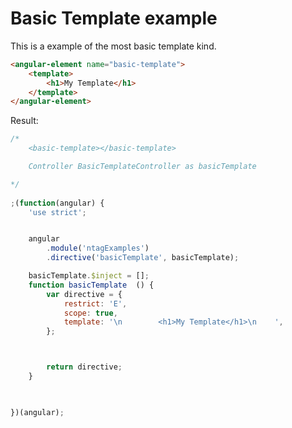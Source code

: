 Basic Template example
======================

This is a example of the most basic template kind.


```html
<angular-element name="basic-template">
    <template>
        <h1>My Template</h1>
    </template>
</angular-element>
```

Result:

```javascript
/*
	<basic-template></basic-template>

	Controller BasicTemplateController as basicTemplate

*/
 
;(function(angular) {
	'use strict';


	angular
		.module('ntagExamples')
		.directive('basicTemplate', basicTemplate);

	basicTemplate.$inject = [];
	function basicTemplate  () {
		var directive = {
			restrict: 'E',
			scope: true,
			template: '\n        <h1>My Template</h1>\n    ',
		};



		return directive;
	}


 
})(angular);
```
